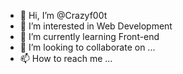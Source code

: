 - 👋 Hi, I’m @Crazyf00t
- 👀 I’m interested in Web Development
- 🌱 I’m currently learning Front-end
- 💞️ I’m looking to collaborate on ...
- 📫 How to reach me ...

<!---
Crazyf00t/Crazyf00t is a ✨ special ✨ repository because its `README.md` (this file) appears on your GitHub profile.
You can click the Preview link to take a look at your changes.
--->

